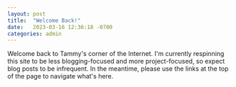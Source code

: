 ```yaml
---
layout: post
title:  "Welcome Back!"
date:   2023-03-16 12:36:18 -0700
categories: admin
---
```


Welcome back to Tammy's corner of the Internet. I'm currently respinning this site to be less blogging-focused and more project-focused, so expect blog posts to be infrequent. In the meantime, please use the links at the top of the page to navigate what's here.


